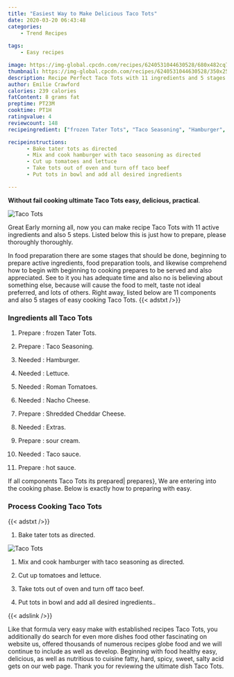```yaml
---
title: "Easiest Way to Make Delicious Taco Tots"
date: 2020-03-20 06:43:48
categories:
    - Trend Recipes
    
tags:
    - Easy recipes

image: https://img-global.cpcdn.com/recipes/6240531044630528/680x482cq70/taco-tots-recipe-main-photo.jpg
thumbnail: https://img-global.cpcdn.com/recipes/6240531044630528/350x250cq70/taco-tots-recipe-main-photo.jpg
description: Recipe Perfect Taco Tots with 11 ingredients and 5 stages of easy cooking.
author: Emilie Crawford
calories: 239 calories
fatContent: 8 grams fat
preptime: PT23M
cooktime: PT1H
ratingvalue: 4
reviewcount: 148
recipeingredient: ["frozen Tater Tots", "Taco Seasoning", "Hamburger", "Lettuce", "Roman Tomatoes", "Nacho Cheese", "Shredded Cheddar Cheese", "Extras", "sour cream", "Taco sauce", "hot sauce"]

recipeinstructions: 
      - Bake tater tots as directed 
      - Mix and cook hamburger with taco seasoning as directed 
      - Cut up tomatoes and lettuce 
      - Take tots out of oven and turn off taco beef 
      - Put tots in bowl and add all desired ingredients

---
```




**Without fail cooking ultimate Taco Tots easy, delicious, practical**. 


![Taco Tots](https://img-global.cpcdn.com/recipes/6240531044630528/680x482cq70/taco-tots-recipe-main-photo.jpg "Taco Tots")




Great Early morning all, now you can make recipe Taco Tots with 11 active ingredients and also 5 steps. Listed below this is just how to prepare, please thoroughly thoroughly.

In food preparation there are some stages that should be done, beginning to prepare active ingredients, food preparation tools, and likewise comprehend how to begin with beginning to cooking prepares to be served and also appreciated. See to it you has adequate time and also no is believing about something else, because will cause the food to melt, taste not ideal preferred, and lots of others. Right away, listed below are 11 components and also 5 stages of easy cooking Taco Tots.
{{< adstxt />}}

### Ingredients all Taco Tots


1. Prepare  : frozen Tater Tots.

1. Prepare  : Taco Seasoning.

1. Needed  : Hamburger.

1. Needed  : Lettuce.

1. Needed  : Roman Tomatoes.

1. Needed  : Nacho Cheese.

1. Prepare  : Shredded Cheddar Cheese.

1. Needed  : Extras.

1. Prepare  : sour cream.

1. Needed  : Taco sauce.

1. Prepare  : hot sauce.



If all components Taco Tots its prepared| prepares}, We are entering into the cooking phase. Below is exactly how to preparing with easy.

### Process Cooking Taco Tots

{{< adstxt />}}


1. Bake tater tots as directed.



![Taco Tots](https://img-global.cpcdn.com/steps/5994900355022848/160x128cq70/taco-tots-recipe-step-1-photo.jpg" "Taco Tots")



1. Mix and cook hamburger with taco seasoning as directed.



1. Cut up tomatoes and lettuce.



1. Take tots out of oven and turn off taco beef.



1. Put tots in bowl and add all desired ingredients..





{{< adslink />}}

Like that formula very easy make with established recipes Taco Tots, you additionally do search for even more dishes food other fascinating on website us, offered thousands of numerous recipes globe food and we will continue to include as well as develop. Beginning with food healthy easy, delicious, as well as nutritious to cuisine fatty, hard, spicy, sweet, salty acid gets on our web page. Thank you for reviewing the ultimate dish Taco Tots.
